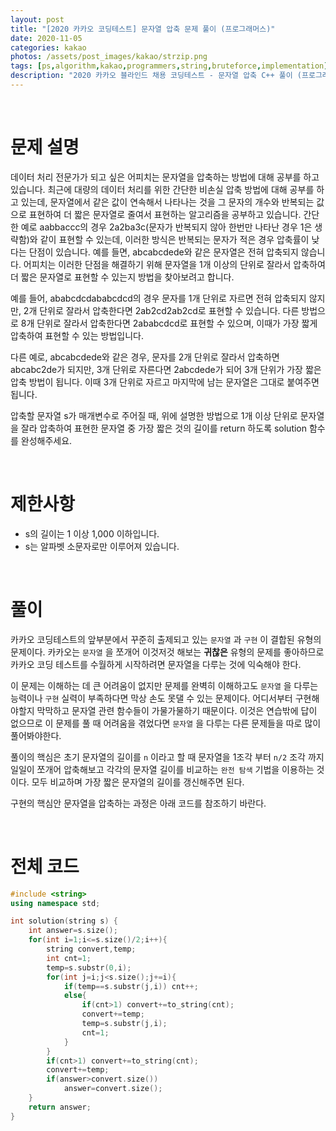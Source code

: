 ```yaml
---
layout: post
title: "[2020 카카오 코딩테스트] 문자열 압축 문제 풀이 (프로그래머스)"
date: 2020-11-05
categories: kakao
photos: /assets/post_images/kakao/strzip.png
tags: [ps,algorithm,kakao,programmers,string,bruteforce,implementation]
description: "2020 카카오 블라인드 채용 코딩테스트 - 문자열 압축 C++ 풀이 (프로그래머스)"
---
```


<br>

# 문제 설명

데이터 처리 전문가가 되고 싶은 어피치는 문자열을 압축하는 방법에 대해 공부를 하고 있습니다. 최근에 대량의 데이터 처리를 위한 간단한 비손실 압축 방법에 대해 공부를 하고 있는데, 문자열에서 같은 값이 연속해서 나타나는 것을 그 문자의 개수와 반복되는 값으로 표현하여 더 짧은 문자열로 줄여서 표현하는 알고리즘을 공부하고 있습니다.
간단한 예로 aabbaccc의 경우 2a2ba3c(문자가 반복되지 않아 한번만 나타난 경우 1은 생략함)와 같이 표현할 수 있는데, 이러한 방식은 반복되는 문자가 적은 경우 압축률이 낮다는 단점이 있습니다. 예를 들면, abcabcdede와 같은 문자열은 전혀 압축되지 않습니다. 어피치는 이러한 단점을 해결하기 위해 문자열을 1개 이상의 단위로 잘라서 압축하여 더 짧은 문자열로 표현할 수 있는지 방법을 찾아보려고 합니다.

예를 들어, ababcdcdababcdcd의 경우 문자를 1개 단위로 자르면 전혀 압축되지 않지만, 2개 단위로 잘라서 압축한다면 2ab2cd2ab2cd로 표현할 수 있습니다. 다른 방법으로 8개 단위로 잘라서 압축한다면 2ababcdcd로 표현할 수 있으며, 이때가 가장 짧게 압축하여 표현할 수 있는 방법입니다.

다른 예로, abcabcdede와 같은 경우, 문자를 2개 단위로 잘라서 압축하면 abcabc2de가 되지만, 3개 단위로 자른다면 2abcdede가 되어 3개 단위가 가장 짧은 압축 방법이 됩니다. 이때 3개 단위로 자르고 마지막에 남는 문자열은 그대로 붙여주면 됩니다.

압축할 문자열 s가 매개변수로 주어질 때, 위에 설명한 방법으로 1개 이상 단위로 문자열을 잘라 압축하여 표현한 문자열 중 가장 짧은 것의 길이를 return 하도록 solution 함수를 완성해주세요.

<br>

# 제한사항

- s의 길이는 1 이상 1,000 이하입니다.
- s는 알파벳 소문자로만 이루어져 있습니다.

<br>

# 풀이

카카오 코딩테스트의 앞부분에서 꾸준히 출제되고 있는 `문자열` 과 `구현` 이 결합된 유형의 문제이다. 카카오는 `문자열` 을 쪼개어 이것저것 해보는 **귀찮은** 유형의 문제를 좋아하므로 카카오 코딩 테스트를 수월하게 시작하려면 문자열을 다루는 것에 익숙해야 한다.

이 문제는 이해하는 데 큰 어려움이 없지만 문제를 완벽히 이해하고도 `문자열` 을 다루는 능력이나 `구현` 실력이 부족하다면 막상 손도 못댈 수 있는 문제이다. 어디서부터 구현해야할지 막막하고 문자열 관련 함수들이 가물가물하기 때문이다. 이것은 연습밖에 답이 없으므로 이 문제를 풀 때 어려움을 겪었다면 `문자열` 을 다루는 다른 문제들을 따로 많이 풀어봐야한다.

풀이의 핵심은 초기 문자열의 길이를 `n` 이라고 할 때 문자열을 1조각 부터 `n/2` 조각 까지 일일이 쪼개어 압축해보고 각각의 문자열 길이를 비교하는 `완전 탐색` 기법을 이용하는 것이다. 모두 비교하며 가장 짧은 문자열의 길이를 갱신해주면 된다.

구현의 핵심안 문자열을 압축하는 과정은 아래 코드를 참조하기 바란다.

<br>

# 전체 코드

```c++
#include <string>
using namespace std;

int solution(string s) {
	int answer=s.size();
	for(int i=1;i<=s.size()/2;i++){
		string convert,temp;
		int cnt=1;
		temp=s.substr(0,i);
		for(int j=i;j<s.size();j+=i){
			if(temp==s.substr(j,i)) cnt++;
			else{
				if(cnt>1) convert+=to_string(cnt);
				convert+=temp;
				temp=s.substr(j,i);
				cnt=1;
			}
		}
		if(cnt>1) convert+=to_string(cnt);
		convert+=temp;
		if(answer>convert.size())
			answer=convert.size();
	}
    return answer;
}
```